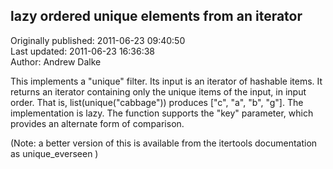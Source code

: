 ## lazy ordered unique elements from an iterator  
Originally published: 2011-06-23 09:40:50  
Last updated: 2011-06-23 16:36:38  
Author: Andrew Dalke  
  
This implements a "unique" filter. Its input is an iterator of hashable items. It returns an iterator containing only the unique items of the input, in input order. That is, list(unique("cabbage")) produces ["c", "a", "b", "g"]. The implementation is lazy. The function supports the "key" parameter, which provides an alternate form of comparison.

(Note: a better version of this is available from the itertools documentation as unique_everseen )